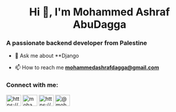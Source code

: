 <h1 align="center">Hi 👋, I'm Mohammed Ashraf AbuDagga</h1>
<h3 align="left">A passionate backend developer from Palestine</h3>


- 💬 Ask me about **Django

- 📫 How to reach me **mohammedashrafdagga@gmail.com**

<h3 align="left">Connect with me:</h3>
<p align="left">
<a href="https://dev.to/https://dev.to/mohammedashrafdagga" target="blank"><img align="center" src="https://raw.githubusercontent.com/rahuldkjain/github-profile-readme-generator/master/src/images/icons/Social/devto.svg" alt="https://dev.to/mohammedashrafdagga" height="30" width="40" /></a>
<a href="https://twitter.com/mohammedadaqqa" target="blank"><img align="center" src="https://raw.githubusercontent.com/rahuldkjain/github-profile-readme-generator/master/src/images/icons/Social/twitter.svg" alt="mohammedadaqqa" height="30" width="40" /></a>
<a href="https://linkedin.com/in/https://www.linkedin.com/in/mohammedashrafdagga/" target="blank"><img align="center" src="https://raw.githubusercontent.com/rahuldkjain/github-profile-readme-generator/master/src/images/icons/Social/linked-in-alt.svg" alt="https://www.linkedin.com/in/mohammedashrafdagga/" height="30" width="40" /></a>
<a href="https://medium.com/@mohammedashrafdagga" target="blank"><img align="center" src="https://raw.githubusercontent.com/rahuldkjain/github-profile-readme-generator/master/src/images/icons/Social/medium.svg" alt="@mohammedashrafdagga" height="30" width="40" /></a>
</p>
